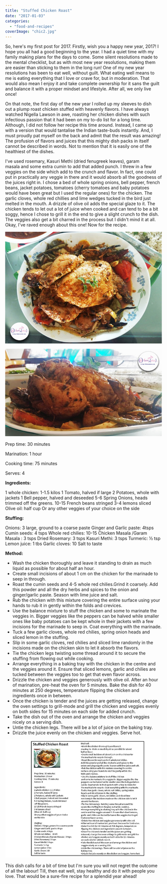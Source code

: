```yaml
---
title: "Stuffed Chicken Roast"
date: "2017-01-03"
categories: 
  - "food-and-recipes"
coverImage: "chic2.jpg"
---
```


So, here's my first post for 2017. Firstly, wish you a happy new year, 2017! I hope you all had a good beginning to the year. I had a quiet time with my family making plans for the days to come. Some silent resolutions made to the mental checklist, but as with most new year resolutions, making them are easier than sticking to them in the long run! One of my new year resolutions has been to eat well, without guilt. What eating well means to me is eating everything that I love or crave for, but in moderation. That would also mean I enjoy it and take complete ownership for it sans the guilt and balance it with a proper mindset and lifestyle. After all, we only live once!

On that note, the first day of the new year I rolled up my sleeves to dish out a plump roast chicken stuffed with heavenly flavors. I have always watched Nigella Lawson in awe, roasting her chicken dishes with such infectious passion that it had been on my to-do list for a long time. Although, I did not follow her recipe this time around. Instead, I came up with a version that would tantalise the Indian taste-buds instantly. And, I must proudly pat myself on the back and admit that the result was amazing! The profusion of flavors and juices that this mighty dish packs in itself cannot be described in words. Not to mention that it is easily one of the healthiest of the dishes.

I've used rosemary, Kasuri Methi (dried fenugreek leaves), garam masala and some extra cumin to add that added punch. I threw in a few veggies on the side which add to the crunch and flavor. In fact, one could put in practically any veggie in there and it would absorb all the goodness of the juices right in. I chose a bed of whole spring onions, bell pepper, french beans, jacket potatoes, tomatoes (cherry tomatoes and baby potatoes would have been great but I used the regular ones) for the chicken. The garlic cloves, whole red chillies and lime wedges tucked in the bird just melted in the mouth. A drizzle of olive oil adds the special glaze to it. The chicken tends to let out a lot of juice when cooked and can tend to be a bit soggy, hence I chose to grill it in the end to give a slight crunch to the dish. The veggies also get a bit charred in the process but I didn't mind it at all. Okay, I've raved enough about this one! Now for the recipe.

[![chic2](images/chic2.jpg)](http://ifsbutsandsetcs.com/wp-content/uploads/2017/01/chic2.jpg)

[![chic4](images/chic4.jpg)](http://ifsbutsandsetcs.com/wp-content/uploads/2017/01/chic4.jpg)

Prep time: 30 minutes

Marination: 1 hour

Cooking time: 75 minutes

Serves: 4

**Ingredients:**

1 whole chicken: 1-1.5 kilos 1 Tomato, halved if large 2 Potatoes, whole with jackets 1 Bell pepper, halved and deseeded 5-6 Spring Onions, heads trimmed off the greens. 10-15 French beans stringed 3-4 lemons sliced Olive oil: half cup Or any other veggies of your choice on the side

**Stuffing:**

Onions: 3 large, ground to a coarse paste Ginger and Garlic paste: 4tsps Cumin seeds: 4 tsps Whole red chilies: 10-15 Chicken Masala /Garam Masala : 3 tsps Dried Rosemary: 3 tsps Kasuri Methi: 3 tsps Turmeric: ½ tsp Lemon juice: 1 tbs Garlic cloves: 10 Salt to taste

**Method:**

- Wash the chicken thoroughly and leave it standing to drain as much liquid as possible for about half an hour.
- Create small incisions of about 1 cm on the chicken for the marinade to seep in through.
- Roast the cumin seeds and 4-5 whole red chilies.Grind it coarsely. Add this powder and all the dry herbs and spices to the onion and ginger/garlic paste. Season with lime juice and salt.
- Rub the chicken with this mixture covering the entire surface using your hands to rub it in gently within the folds and crevices.
- Use the balance mixture to stuff the chicken and some to marinate the veggies in. Bigger veggies like the peppers can be halved while smaller ones like baby potatoes can be kept whole in their jackets with a few incisions for the marinade to seep in. Coat everything with the marinade.
- Tuck a few garlic cloves, whole red chilies, spring onion heads and sliced lemon in the stuffing.
- Slip in some garlic cloves, red chilies and sliced lime randomly in the incisions made on the chicken skin to let it absorb the flavors.
- Tie the chicken legs twisting some thread around it to secure the stuffing from flowing out while cooking.
- Arrange everything in a baking tray with the chicken in the centre and the veggies around it. Ensure that sliced lemons, garlic and chilies are tucked between the veggies too to get that even flavor across.
- Drizzle the chicken and veggies generously with olive oil. After an hour of marination, pre-heat the oven for 5 minutes. Bake the dish for 40 minutes at 250 degrees, temperature flipping the chicken and ingredients once in between.
- Once the chicken is tender and the juices are getting released, change the oven settings to grill-mode and grill the chicken and veggies evenly on both sides for 15 minutes on each side for added crunch.
- Take the dish out of the oven and arrange the chicken and veggies nicely on a serving dish.
- Untie the chicken legs. There will be a lot of juice on the baking tray.
- Drizzle the juice evenly on the chicken and veggies. Serve hot.

[![roast-chicken](images/Roast-Chicken-2.jpg)](http://ifsbutsandsetcs.com/wp-content/uploads/2017/01/Roast-Chicken-2.jpg)

This dish calls for a bit of time but I'm sure you will not regret the outcome of all the labour! Till, then eat well, stay healthy and do it with people you love. That would be a sure-fire recipe for a splendid year ahead!

